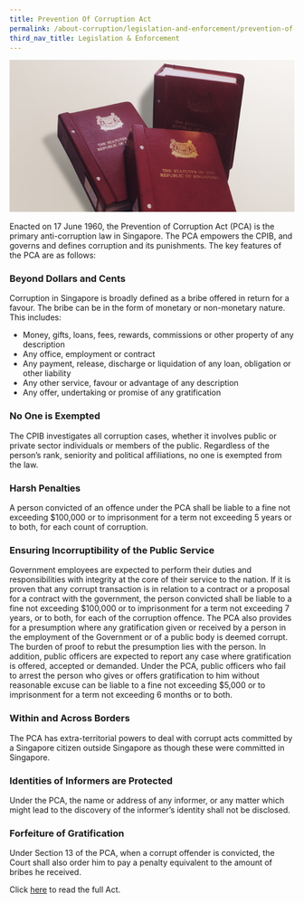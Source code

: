 ```yaml
---
title: Prevention Of Corruption Act
permalink: /about-corruption/legislation-and-enforcement/prevention-of-corruption-act/
third_nav_title: Legislation & Enforcement
---
```


<img src="/images/abt-corruption_cpib-statutes.jpg" alt="prevention of corruption act">

Enacted on 17 June 1960, the Prevention of Corruption Act (PCA) is the primary anti-corruption law in Singapore. The PCA empowers the CPIB, and governs and defines corruption and its punishments. The key features of the PCA are as follows:

### **Beyond Dollars and Cents**

Corruption in Singapore is broadly defined as a bribe offered in return for a favour. The bribe can be in the form of monetary or non-monetary nature. This includes:

* Money, gifts, loans, fees, rewards, commissions or other property of any description
* Any office, employment or contract
* Any payment, release, discharge or liquidation of any loan, obligation or other liability
* Any other service, favour or advantage of any description
* Any offer, undertaking or promise of any gratification

### **No One is Exempted**

The CPIB investigates all corruption cases, whether it involves public or private sector individuals or members of the public. Regardless of the person’s rank, seniority and political affiliations, no one is exempted from the law.

### **Harsh Penalties**

A person convicted of an offence under the PCA shall be liable to a fine not exceeding $100,000 or to imprisonment for a term not exceeding 5 years or to both, for each count of corruption.

### **Ensuring Incorruptibility of the Public Service**

Government employees are expected to perform their duties and responsibilities with integrity at the core of their service to the nation. If it is proven that any corrupt transaction is in relation to a contract or a proposal for a contract with the government, the person convicted shall be liable to a fine not exceeding $100,000 or to imprisonment for a term not exceeding 7 years, or to both, for each of the corruption offence. The PCA also provides for a presumption where any gratification given or received by a person in the employment of the Government or of a public body is deemed corrupt. The burden of proof to rebut the presumption lies with the person. In addition, public officers are expected to report any case where gratification is offered, accepted or demanded. Under the PCA, public officers who fail to arrest the person who gives or offers gratification to him without reasonable excuse can be liable to a fine not exceeding $5,000 or to imprisonment for a term not exceeding 6 months or to both.

### **Within and Across Borders**

The PCA has extra-territorial powers to deal with corrupt acts committed by a Singapore citizen outside Singapore as though these were committed in Singapore.

### **Identities of Informers are Protected**

Under the PCA, the name or address of any informer, or any matter which might lead to the discovery of the informer’s identity shall not be disclosed.

### **Forfeiture of Gratification**

Under Section 13 of the PCA, when a corrupt offender is convicted, the Court shall also order him to pay a penalty equivalent to the amount of bribes he received.

Click <a href="https://sso.agc.gov.sg/Act/PCA1960#pr6-" target="_blank">here</a> to read the full Act.
